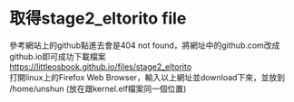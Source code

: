 # 取得stage2_eltorito file
參考網站上的github點進去會是404 not found，將網址中的github.com改成github.io即可成功下載檔案  
https://littleosbook.github.io/files/stage2_eltorito  
打開linux上的Firefox Web Browser，輸入以上網址並download下來，並放到 /home/unshun (放在跟kernel.elf檔案同一個位置)  

